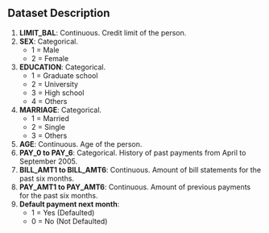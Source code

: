 ## Dataset Description

1. **LIMIT_BAL**: Continuous. Credit limit of the person.  
2. **SEX**: Categorical.  
   - 1 = Male  
   - 2 = Female  
3. **EDUCATION**: Categorical.  
   - 1 = Graduate school  
   - 2 = University  
   - 3 = High school  
   - 4 = Others  
4. **MARRIAGE**: Categorical.  
   - 1 = Married  
   - 2 = Single  
   - 3 = Others  
5. **AGE**: Continuous. Age of the person.  
6. **PAY_0 to PAY_6**: Categorical. History of past payments from April to September 2005.  
7. **BILL_AMT1 to BILL_AMT6**: Continuous. Amount of bill statements for the past six months.  
8. **PAY_AMT1 to PAY_AMT6**: Continuous. Amount of previous payments for the past six months.  
9. **Default payment next month**:  
   - 1 = Yes (Defaulted)  
   - 0 = No (Not Defaulted)  